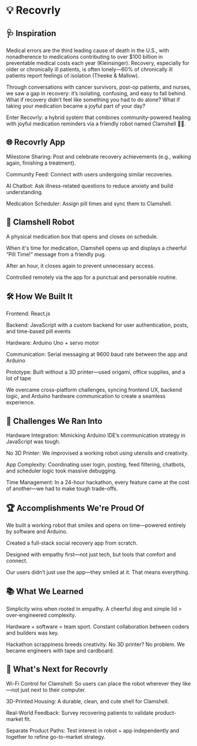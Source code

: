 # 💡 Recovrly 


## 🩺 Inspiration
Medical errors are the third leading cause of death in the U.S., with nonadherence to medications contributing to over $100 billion in preventable medical costs each year (Kleinsinger). Recovery, especially for older or chronically ill patients, is often lonely—60% of chronically ill patients report feelings of isolation (Theeke & Mallow).

Through conversations with cancer survivors, post-op patients, and nurses, we saw a gap in recovery: it’s isolating, confusing, and easy to fall behind. What if recovery didn’t feel like something you had to do alone? What if taking your medication became a joyful part of your day?

Enter Recovrly: a hybrid system that combines community-powered healing with joyful medication reminders via a friendly robot named Clamshell 🐶💊.

## 🌐 Recovrly App
Milestone Sharing: Post and celebrate recovery achievements (e.g., walking again, finishing a treatment).

Community Feed: Connect with users undergoing similar recoveries.

AI Chatbot: Ask illness-related questions to reduce anxiety and build understanding.

Medication Scheduler: Assign pill times and sync them to Clamshell.

## 🤖 Clamshell Robot
A physical medication box that opens and closes on schedule.

When it's time for medication, Clamshell opens up and displays a cheerful “Pill Time!” message from a friendly pug.

After an hour, it closes again to prevent unnecessary access.

Controlled remotely via the app for a punctual and personable routine.

## 🛠️ How We Built It
Frontend: React.js

Backend: JavaScript with a custom backend for user authentication, posts, and time-based pill events

Hardware: Arduino Uno + servo motor

Communication: Serial messaging at 9600 baud rate between the app and Arduino

Prototype: Built without a 3D printer—used origami, office supplies, and a lot of tape

We overcame cross-platform challenges, syncing frontend UX, backend logic, and Arduino hardware communication to create a seamless experience.

## 🧩 Challenges We Ran Into
Hardware Integration: Mimicking Arduino IDE’s communication strategy in JavaScript was tough.

No 3D Printer: We improvised a working robot using utensils and creativity.

App Complexity: Coordinating user login, posting, feed filtering, chatbots, and scheduler logic took massive debugging.

Time Management: In a 24-hour hackathon, every feature came at the cost of another—we had to make tough trade-offs.

## 🏆 Accomplishments We're Proud Of
We built a working robot that smiles and opens on time—powered entirely by software and Arduino.

Created a full-stack social recovery app from scratch.

Designed with empathy first—not just tech, but tools that comfort and connect.

Our users didn’t just use the app—they smiled at it. That means everything.

## 📚 What We Learned
Simplicity wins when rooted in empathy. A cheerful dog and simple lid > over-engineered complexity.

Hardware + software = team sport. Constant collaboration between coders and builders was key.

Hackathon scrappiness breeds creativity. No 3D printer? No problem. We became engineers with tape and cardboard.

## 🚀 What's Next for Recovrly
Wi-Fi Control for Clamshell: So users can place the robot wherever they like—not just next to their computer.

3D-Printed Housing: A durable, clean, and cute shell for Clamshell.

Real-World Feedback: Survey recovering patients to validate product-market fit.

Separate Product Paths: Test interest in robot + app independently and together to refine go-to-market strategy.

